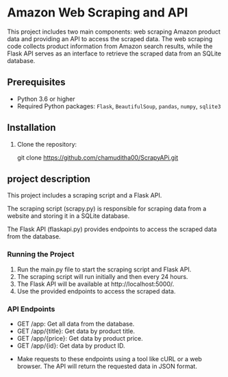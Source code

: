 # Amazon Web Scraping and API

This project includes two main components: web scraping Amazon product data and providing an API to access the scraped data. The web scraping code collects product information from Amazon search results, while the Flask API serves as an interface to retrieve the scraped data from an SQLite database.

## Prerequisites

- Python 3.6 or higher
- Required Python packages: `Flask`, `BeautifulSoup`, `pandas`, `numpy`, `sqlite3`

## Installation

1. Clone the repository:

   
   git clone https://github.com/chamuditha00/ScrapyAPi.git


## project description
This project includes a scraping script and a Flask API.

The scraping script (scrapy.py) is responsible for scraping data from a website and storing it in a SQLite database.

The Flask API (flaskapi.py) provides endpoints to access the scraped data from the database.

### Running the Project

1. Run the main.py file to start the scraping script and Flask API.
2. The scraping script will run initially and then every 24 hours.
3. The Flask API will be available at http://localhost:5000/.
4. Use the provided endpoints to access the scraped data.

### API Endpoints

- GET /app: Get all data from the database.
- GET /app/{title}: Get data by product title.
- GET /app/{price}: Get data by product price.
- GET /app/{id}: Get data by product ID.

* Make requests to these endpoints using a tool like cURL or a web browser. The API will return the requested data in JSON format.